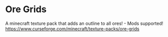 # Ore Grids
A minecraft texture pack that adds an outline to all ores! - Mods supported!
https://www.curseforge.com/minecraft/texture-packs/ore-grids
